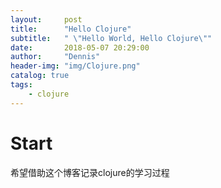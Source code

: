 ```yaml
---
layout:     post
title:      "Hello Clojure"
subtitle:   " \"Hello World, Hello Clojure\""
date:       2018-05-07 20:29:00
author:     "Dennis"
header-img: "img/Clojure.png"
catalog: true
tags:
    - clojure
---
```


# Start

希望借助这个博客记录clojure的学习过程